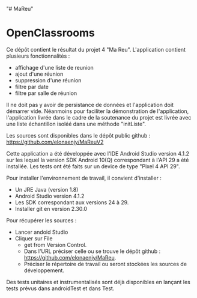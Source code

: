"# MaReu" 
# OpenClassrooms

Ce dépôt contient le résultat du projet 4 "Ma Reu". L'application contient plusieurs fonctionnalités :
* affichage d'une liste de reunion
* ajout d'une réunion
* suppression d'une réunion
* filtre  par date
* filtre par salle de réunion

Il ne doit pas y avoir de persistance de données et l'application doit démarrer vide. Néanmoins pour faciliter la démonstration de l'application, l'application livrée dans le cadre de la soutenance du projet est livrée avec une liste échantillon isoléé dans une méthode "initListe".

Les sources sont disponibles dans le dépôt public github : https://github.com/elonaenjy/MaReuV2

Cette application a été développée avec l'IDE Android Studio version 4.1.2 sur les lequel la version SDK Android 10(Q) correspondant à l'API 29 a été installée.
Les tests ont été faits sur un device de type "Pixel 4 API 29". 

Pour installer l'environnement de travail, il convient d'installer :
* Un JRE Java (version 1.8)
* Android Studio version 4.1.2
* Les SDK correspondant aux versions 24 à 29.
* Installer git en version 2.30.0

Pour récupérer les sources :
* Lancer andoid Studio
* Cliquer sur File
	- get from Version Control. 
	- Dans l'URL préciser celle ou se trouve le dépôt github : https://github.com/elonaenjy/MaReu.
	- Préciser le répertoire de travail ou seront stockées les sources de développement.


Des tests unitaires et instrumentalisés sont déjà disponibles en lançant les tests prévus dans androidTest et dans Test.


